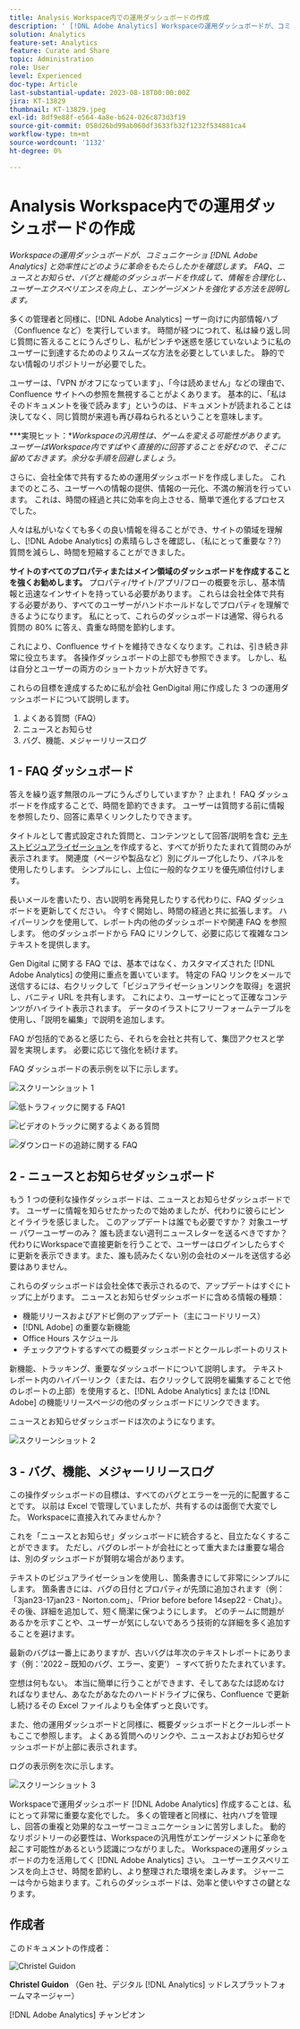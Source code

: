 ```yaml
---
title: Analysis Workspace内での運用ダッシュボードの作成
description: ' [!DNL Adobe Analytics] Workspaceの運用ダッシュボードが、コミュニケーションと効率性をどのように変革しているかを説明します。'
solution: Analytics
feature-set: Analytics
feature: Curate and Share
topic: Administration
role: User
level: Experienced
doc-type: Article
last-substantial-update: 2023-08-18T00:00:00Z
jira: KT-13829
thumbnail: KT-13829.jpeg
exl-id: 8df9e88f-e564-4a8e-b624-026c873d3f19
source-git-commit: 058d26bd99ab060df3633fb32f1232f534881ca4
workflow-type: tm+mt
source-wordcount: '1132'
ht-degree: 0%

---
```


# Analysis Workspace内での運用ダッシュボードの作成

_Workspaceの運用ダッシュボードが、コミュニケーショ [!DNL Adobe Analytics] と効率性にどのように革命をもたらしたかを確認します。 FAQ、ニュースとお知らせ、バグと機能のダッシュボードを作成して、情報を合理化し、ユーザーエクスペリエンスを向上し、エンゲージメントを強化する方法を説明します。_


多くの管理者と同様に、[!DNL Adobe Analytics] ーザー向けに内部情報ハブ（Confluence など）を実行しています。 時間が経つにつれて、私は繰り返し同じ質問に答えることにうんざりし、私がピンチや迷惑を感じていないように私のユーザーに到達するためのよりスムーズな方法を必要としていました。 静的でない情報のリポジトリーが必要でした。

ユーザーは、「VPN がオフになっています」、「今は読めません」などの理由で、Confluence サイトへの参照を無視することがよくあります。 基本的に、「私はそのドキュメントを後で読みます」というのは、ドキュメントが読まれることは決してなく、同じ質問が来週も再び尋ねられるということを意味します。

***実現ヒット：**Workspaceの汎用性は、ゲームを変える可能性があります。 ユーザーはWorkspace内ですばやく直接的に回答することを好むので、そこに留めておきます。余分な手順を回避しましょう。*

さらに、会社全体で共有するための運用ダッシュボードを作成しました。 これまでのところ、ユーザーへの情報の提供、情報の一元化、不満の解消を行っています。 これは、時間の経過と共に効率を向上させる、簡単で進化するプロセスでした。

人々は私がいなくても多くの良い情報を得ることができ、サイトの領域を理解し、[!DNL Adobe Analytics] の素晴らしさを確認し、（私にとって重要な？?）質問を減らし、時間を短縮することができました。

**サイトのすべてのプロパティまたはメイン領域のダッシュボードを作成することを強くお勧めします。** プロパティ/サイト/アプリ/フローの概要を示し、基本情報と迅速なインサイトを持っている必要があります。 これらは会社全体で共有する必要があり、すべてのユーザーがハンドホールドなしでプロパティを理解できるようになります。 私にとって、これらのダッシュボードは通常、得られる質問の 80% に答え、貴重な時間を節約します。

これにより、Confluence サイトを維持できなくなります。これは、引き続き非常に役立ちます。 各操作ダッシュボードの上部でも参照できます。 しかし、私は自分とユーザーの両方のショートカットが大好きです。

これらの目標を達成するために私が会社 GenDigital 用に作成した 3 つの運用ダッシュボードについて説明します。

1. よくある質問（FAQ）
1. ニュースとお知らせ
1. バグ、機能、メジャーリリースログ


## 1 - FAQ ダッシュボード

答えを繰り返す無限のループにうんざりしていますか？ 止まれ！ FAQ ダッシュボードを作成することで、時間を節約できます。 ユーザーは質問する前に情報を参照したり、回答に素早くリンクしたりできます。

タイトルとして書式設定された質問と、コンテンツとして回答/説明を含む [ テキストビジュアライゼーション ](https://experienceleague.adobe.com/docs/analytics/analyze/analysis-workspace/visualizations/text.html) を作成すると、すべてが折りたたまれて質問のみが表示されます。 関連度（ページや製品など）別にグループ化したり、パネルを使用したりします。 シンプルにし、上位に一般的なクエリを優先順位付けします。

長いメールを書いたり、古い説明を再発見したりする代わりに、FAQ ダッシュボードを更新してください。 今すぐ開始し、時間の経過と共に拡張します。 ハイパーリンクを使用して、レポート内の他のダッシュボードや関連 FAQ を参照します。 他のダッシュボードから FAQ にリンクして、必要に応じて複雑なコンテキストを提供します。

Gen Digital に関する FAQ では、基本ではなく、カスタマイズされた [!DNL Adobe Analytics] の使用に重点を置いています。 特定の FAQ リンクをメールで送信するには、右クリックして「ビジュアライゼーションリンクを取得」を選択し、バニティ URL を共有します。 これにより、ユーザーにとって正確なコンテンツがハイライト表示されます。 データのイラストにフリーフォームテーブルを使用し、「説明を編集」で説明を追加します。

FAQ が包括的であると感じたら、それらを会社と共有して、集団アクセスと学習を実現します。 必要に応じて強化を続けます。

FAQ ダッシュボードの表示例を以下に示します。

![ スクリーンショット 1](assets/screenshot-1_v2.png)

![ 低トラフィックに関する FAQ1](assets/low-traffic-faq.png)

![ ビデオのトラックに関するよくある質問 ](assets/track-video-faq.png)

![ ダウンロードの追跡に関する FAQ](assets/track-downloads-faq.png)

## 2 - ニュースとお知らせダッシュボード

もう 1 つの便利な操作ダッシュボードは、ニュースとお知らせダッシュボードです。 ユーザーに情報を知らせたかったので始めましたが、代わりに彼らにピンとイライラを感じました。 このアップデートは誰でも必要ですか？ 対象ユーザー パワーユーザーのみ？ 誰も読まない週刊ニュースレターを送るべきですか？ 代わりにWorkspaceで直接更新を行うことで、ユーザーはログインしたらすぐに更新を表示できます。また、誰も読みたくない別の会社のメールを送信する必要はありません。

これらのダッシュボードは会社全体で表示されるので、アップデートはすぐにトップに上がります。 ニュースとお知らせダッシュボードに含める情報の種類：

- 機能リリースおよびアドビ側のアップデート（主にコードリリース）
- [!DNL Adobe] の重要な新機能
- Office Hours スケジュール
- チェックアウトするすべての概要ダッシュボードとクールレポートのリスト

新機能、トラッキング、重要なダッシュボードについて説明します。 テキストレポート内のハイパーリンク（または、右クリックして説明を編集することで他のレポートの上部）を使用すると、[!DNL Adobe Analytics] または [!DNL Adobe] の機能リリースページの他のダッシュボードにリンクできます。

ニュースとお知らせダッシュボードは次のようになります。

![ スクリーンショット 2](assets/screenshot-2.png)

## 3 - バグ、機能、メジャーリリースログ

この操作ダッシュボードの目標は、すべてのバグとエラーを一元的に配置することです。 以前は Excel で管理していましたが、共有するのは面倒で大変でした。 Workspaceに直接入れてみませんか？

これを「ニュースとお知らせ」ダッシュボードに統合すると、目立たなくすることができます。 ただし、バグのレポートが会社にとって重大または重要な場合は、別のダッシュボードが賢明な場合があります。

テキストのビジュアライゼーションを使用し、箇条書きにして非常にシンプルにします。 箇条書きには、バグの日付とプロパティが先頭に追加されます（例：「3jan23-17jan23 - Norton.com」、「Prior before before 14sep22 - Chat」）。 その後、詳細を追加して、短く簡潔に保つようにします。 どのチームに問題があるかを示すことや、ユーザーが気にしないであろう技術的な詳細を多く追加することを避けます。

最新のバグは一番上にありますが、古いバグは年次のテキストレポートにあります（例：&#39;2022 – 既知のバグ、エラー、変更&#39;） – すべて折りたたまれています。

空想は何もない。 本当に簡単に行うことができます、そしてあなたは認めなければなりません、あなたがあなたのハードドライブに保ち、Confluence で更新し続けるその Excel ファイルよりも全体ずっと良いです。

また、他の運用ダッシュボードと同様に、概要ダッシュボードとクールレポートもここで参照します。 よくある質問へのリンクや、ニュースおよびお知らせダッシュボードが上部に表示されます。

ログの表示例を次に示します。

![ スクリーンショット 3](assets/screenshot-3.png)

Workspaceで運用ダッシュボード [!DNL Adobe Analytics] 作成することは、私にとって非常に重要な変化でした。 多くの管理者と同様に、社内ハブを管理し、回答の重複と効果的なユーザーコミュニケーションに苦労しました。 動的なリポジトリーの必要性は、Workspaceの汎用性がエンゲージメントに革命を起こす可能性があるという認識につながりました。 Workspaceの運用ダッシュボードの力を活用してく [!DNL Adobe Analytics] さい。 ユーザーエクスペリエンスを向上させ、時間を節約し、より整理された環境を楽しみます。 ジャーニーは今から始まります。これらのダッシュボードは、効率と使いやすさの鍵となります。

## 作成者

このドキュメントの作成者：

![Christel Guidon](assets/Christel-Headshot-150.png)

**Christel Guidon** （Gen 社、デジタル [!DNL Analytics] ッドレスプラットフォームマネージャー）

[!DNL Adobe Analytics] チャンピオン
